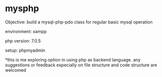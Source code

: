# mysphp

Objective: build a mysql-php-pdo class for regular basic mysql operation

environment: xampp

php version: 7.0.5

setup: phpmyadmin 

*this is me exploring option in using php as backend language. any suggestions or feedback especially on file structure and code structure are welcomed